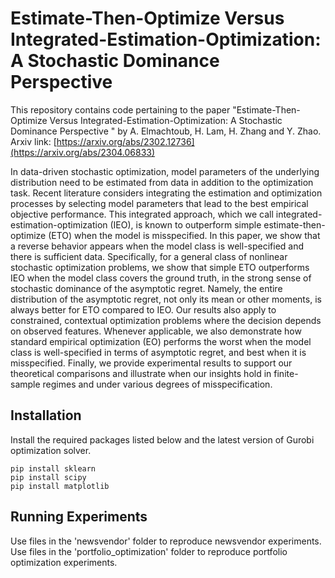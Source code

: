 # Estimate-Then-Optimize Versus Integrated-Estimation-Optimization: A Stochastic Dominance Perspective

This repository contains code pertaining to the paper "Estimate-Then-Optimize Versus Integrated-Estimation-Optimization: A Stochastic Dominance Perspective
" by A. Elmachtoub, H. Lam, H. Zhang and Y. Zhao. Arxiv link: [https://arxiv.org/abs/2302.12736](https://arxiv.org/abs/2304.06833)

In data-driven stochastic optimization, model parameters of the underlying distribution need to be estimated from data in addition to the optimization task. Recent literature considers integrating the estimation and optimization processes by selecting model parameters that lead to the best empirical objective performance. This integrated approach, which we call integrated-estimation-optimization (IEO), is known to outperform simple estimate-then-optimize (ETO) when the model is misspecified. In this paper, we show that a reverse behavior appears when the model class is well-specified and there is sufficient data. Specifically, for a general class of nonlinear stochastic optimization problems, we show that simple ETO outperforms IEO when the model class covers the ground truth, in the strong sense of stochastic dominance of the asymptotic regret. Namely, the entire distribution of the asymptotic regret, not only its mean or other moments, is always better for ETO compared to IEO. Our results also apply to constrained, contextual optimization problems where the decision depends on observed features. Whenever applicable, we also demonstrate how standard empirical optimization (EO) performs the worst when the model class is well-specified in terms of asymptotic regret, and best when it is misspecified. Finally, we provide experimental results to support our theoretical comparisons and illustrate when our insights hold in finite-sample regimes and under various degrees of misspecification.


## Installation

Install the required packages listed below and the latest version of Gurobi optimization solver.

```
pip install sklearn
pip install scipy
pip install matplotlib 
```

## Running Experiments

Use files in the 'newsvendor' folder to reproduce newsvendor experiments.
Use files in the 'portfolio_optimization' folder to reproduce portfolio optimization experiments.


